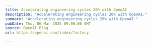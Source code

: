 ```yaml
---
title: Accelerating engineering cycles 20% with OpenAI
description: "Accelerating engineering cycles 20% with OpenAI."
summary: "Accelerating engineering cycles 20% with OpenAI."
pubDate: Thu, 06 Mar 2025 09:00:00 GMT
source: OpenAI Blog
url: https://openai.com/index/factory

---
```


